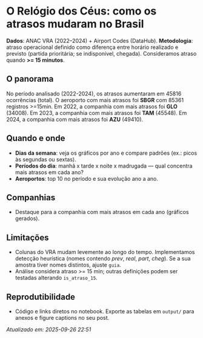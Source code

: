 # O Relógio dos Céus: como os atrasos mudaram no Brasil

**Dados**: ANAC VRA (2022–2024) + Airport Codes (DataHub).
**Metodologia**: atraso operacional definido como diferença entre horário realizado e previsto (partida prioritária; se indisponível, chegada). Consideramos atraso quando **>= 15 minutos**.

## O panorama
No período analisado (2022-2024), os atrasos aumentaram em 45816 ocorrências (total).
O aeroporto com mais atrasos foi **SBGR** com 85361 registros >=15min.
Em 2022, a companhia com mais atrasos foi **GLO** (34008).
Em 2023, a companhia com mais atrasos foi **TAM** (45548).
Em 2024, a companhia com mais atrasos foi **AZU** (49410).

## Quando e onde
- **Dias da semana**: veja os gráficos por ano e compare padrões (ex.: picos às segundas ou sextas).
- **Períodos do dia**: manhã x tarde x noite x madrugada — qual concentra mais atrasos em cada ano?
- **Aeroportos**: top 10 no período e sua evolução ano a ano.

## Companhias
- Destaque para a companhia com mais atrasos em cada ano (gráficos gerados).

## Limitações
- Colunas do VRA mudam levemente ao longo do tempo. Implementamos detecção heurística (nomes contendo *prev*, *real*, *part*, *cheg*). Se a sua amostra tiver nomes distintos, ajuste `guia`.
- Análise considera atraso >= 15 min; outras definições podem ser testadas alterando `is_atraso_15`.

## Reprodutibilidade
- Código e links diretos no notebook. Exporte as tabelas em `output/` para anexos e figure captions no seu post.

*Atualizado em: 2025-09-26 22:51*

